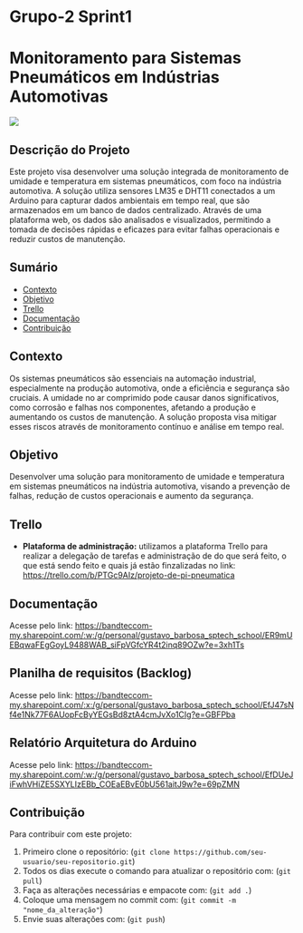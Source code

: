 # Grupo-2 Sprint1
# Monitoramento para Sistemas Pneumáticos em Indústrias Automotivas
<img src="https://www.rowse.co.uk/static/images/blog/posts/open-graph/what-is-pneumatics-open-graph.jpg">

## Descrição do Projeto

Este projeto visa desenvolver uma solução integrada de monitoramento de umidade e temperatura em sistemas pneumáticos, com foco na indústria automotiva. A solução utiliza sensores LM35 e DHT11 conectados a um Arduino para capturar dados ambientais em tempo real, que são armazenados em um banco de dados centralizado. Através de uma plataforma web, os dados são analisados e visualizados, permitindo a tomada de decisões rápidas e eficazes para evitar falhas operacionais e reduzir custos de manutenção.

## Sumário
- [Contexto](#contexto)
- [Objetivo](#objetivo)
- [Trello](#trello)
- [Documentação](#documentação)
- [Contribuição](#contribuição)

## Contexto

Os sistemas pneumáticos são essenciais na automação industrial, especialmente na produção automotiva, onde a eficiência e segurança são cruciais. A umidade no ar comprimido pode causar danos significativos, como corrosão e falhas nos componentes, afetando a produção e aumentando os custos de manutenção. A solução proposta visa mitigar esses riscos através de monitoramento contínuo e análise em tempo real.

## Objetivo

Desenvolver uma solução para monitoramento de umidade e temperatura em sistemas pneumáticos na indústria automotiva, visando a prevenção de falhas, redução de custos operacionais e aumento da segurança.

## Trello
- **Plataforma de administração:** utilizamos a plataforma Trello para realizar a delegação de tarefas e administração de do que será feito, o que está sendo feito e quais já estão finzalizadas no link: https://trello.com/b/PTGc9AIz/projeto-de-pi-pneumatica

## Documentação
Acesse pelo link: https://bandteccom-my.sharepoint.com/:w:/g/personal/gustavo_barbosa_sptech_school/ER9mUEBqwaFEgGoyL9488WAB_siFpVGfcYR4t2inq89OZw?e=3xh1Ts

## Planilha de requisitos (Backlog)
Acesse pelo link: https://bandteccom-my.sharepoint.com/:x:/g/personal/gustavo_barbosa_sptech_school/EfJ47sNf4e1Nk77F6AUopFcByYEGsBd8ztA4cmJvXo1CIg?e=GBFPba

## Relatório Arquitetura do Arduino
Acesse pelo link: https://bandteccom-my.sharepoint.com/:w:/g/personal/gustavo_barbosa_sptech_school/EfDUeJiFwhVHiZE5SXYLIzEBb_COEaEBvE0bU561aitJ9w?e=69pZMN

## Contribuição

Para contribuir com este projeto:
1. Primeiro clone o repositório: (`git clone https://github.com/seu-usuario/seu-repositorio.git`)
2. Todos os dias execute o comando para atualizar o repositório com: (`git pull`)
3. Faça as alterações necessárias e empacote com: (`git add .`)
4. Coloque uma mensagem no commit com: (`git commit -m "nome_da_alteração"`)
5. Envie suas alterações com: (`git push`)